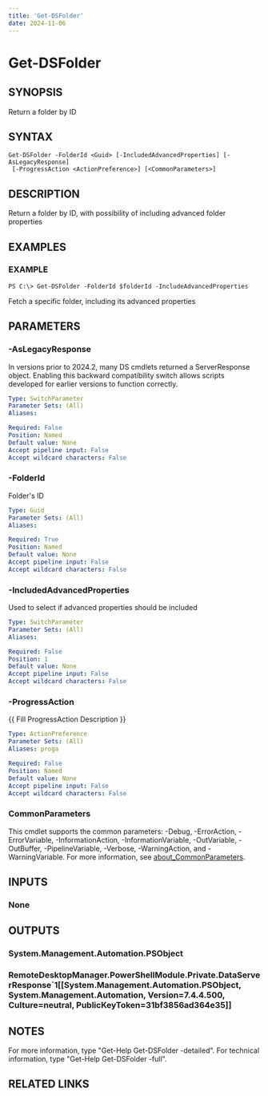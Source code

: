```yaml
---
title: 'Get-DSFolder'
date: 2024-11-06
---
```



# Get-DSFolder

## SYNOPSIS
Return a folder by ID

## SYNTAX

```
Get-DSFolder -FolderId <Guid> [-IncludedAdvancedProperties] [-AsLegacyResponse]
 [-ProgressAction <ActionPreference>] [<CommonParameters>]
```

## DESCRIPTION
Return a folder by ID, with possibility of including advanced folder properties

## EXAMPLES

### EXAMPLE
```
PS C:\> Get-DSFolder -FolderId $folderId -IncludeAdvancedProperties
```

Fetch a specific folder, including its advanced properties

## PARAMETERS

### -AsLegacyResponse
In versions prior to 2024.2, many DS cmdlets returned a ServerResponse object.
Enabling this backward compatibility switch allows scripts developed for earlier versions to function correctly.

```yaml
Type: SwitchParameter
Parameter Sets: (All)
Aliases:

Required: False
Position: Named
Default value: None
Accept pipeline input: False
Accept wildcard characters: False
```

### -FolderId
Folder's ID

```yaml
Type: Guid
Parameter Sets: (All)
Aliases:

Required: True
Position: Named
Default value: None
Accept pipeline input: False
Accept wildcard characters: False
```

### -IncludedAdvancedProperties
Used to select if advanced properties should be included

```yaml
Type: SwitchParameter
Parameter Sets: (All)
Aliases:

Required: False
Position: 1
Default value: None
Accept pipeline input: False
Accept wildcard characters: False
```

### -ProgressAction
{{ Fill ProgressAction Description }}

```yaml
Type: ActionPreference
Parameter Sets: (All)
Aliases: proga

Required: False
Position: Named
Default value: None
Accept pipeline input: False
Accept wildcard characters: False
```

### CommonParameters
This cmdlet supports the common parameters: -Debug, -ErrorAction, -ErrorVariable, -InformationAction, -InformationVariable, -OutVariable, -OutBuffer, -PipelineVariable, -Verbose, -WarningAction, and -WarningVariable. For more information, see [about_CommonParameters](http://go.microsoft.com/fwlink/?LinkID=113216).

## INPUTS

### None
## OUTPUTS

### System.Management.Automation.PSObject
### RemoteDesktopManager.PowerShellModule.Private.DataServerResponse`1[[System.Management.Automation.PSObject, System.Management.Automation, Version=7.4.4.500, Culture=neutral, PublicKeyToken=31bf3856ad364e35]]
## NOTES
For more information, type "Get-Help Get-DSFolder -detailed".
For technical information, type "Get-Help Get-DSFolder -full".

## RELATED LINKS
